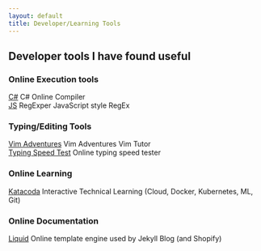```yaml
---
layout: default
title: Developer/Learning Tools
---
```


## Developer tools I have found useful

### Online Execution tools
[C#](https://dotnetfiddle.net/) C# Online Compiler<br>
[JS](https://regexper.com/) RegExper JavaScript style RegEx  <br>

### Typing/Editing Tools
[Vim Adventures](https://vim-adventures.com/) Vim Adventures Vim Tutor  <br>
[Typing Speed Test](https://typing-speed-test.aoeu.eu/) Online typing speed tester<br>

### Online Learning
[Katacoda](https://katacoda.com/) Interactive Technical Learning (Cloud, Docker, Kubernetes, ML, Git)  

### Online Documentation
[Liquid](https://shopify.github.io/liquid) Online template engine used by Jekyll Blog (and Shopify)  

